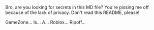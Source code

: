 Bro, are you looking for secrets in this MD file? You're pissing me off because of the lack of privacy. Don't read this README, please!











GameZone...
Is...
A...
Roblox...
Ripoff...
